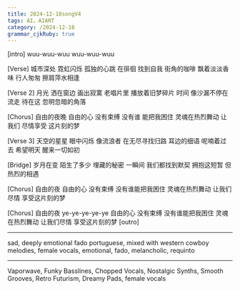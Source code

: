 ```yaml
---
title: 2024-12-18songV4
tags: AI，AIART
category: /2024-12-18
grammar_cjkRuby: true
---
```


[intro]
wuu-wuu-wuu
wuu-wuu-wuu

[Verse]
城市深处
霓虹闪烁
孤独的心跳
在徘徊
找到自我
街角的咖啡
飘着淡淡香味
行人匆匆
擦肩萍水相逢

[Verse 2]
月光
洒在窗边
画出寂寞
老唱片里
播放着旧梦碎片
时间
像沙漏不停在流走
待在这
忽明忽暗的角落

[Chorus]
自由的夜晚
自由的心
没有束缚
没有谁
能把我困住
灵魂在热烈舞动
让我们
尽情享受
这片刻的梦

[Verse 3]
天空的星星
眼中闪烁
像流浪者
在无尽寻找归路
耳边的细语
呢喃着过去
希望明天
醒来一切如初

[Bridge]
岁月在变
陌生了多少
埋藏的秘密
一瞬间
我们都找到默契
拥抱这短暂
但热烈的相遇

[Chorus]
自由的夜
自由的心
没有束缚
没有谁能把我困住
灵魂在热烈舞动
让我们尽情
享受这片刻的梦

[Chorus]
自由的夜
ye-ye-ye-ye-ye
自由的心
没有束缚
没有谁能把我困住
灵魂在热烈舞动
让我们尽情
享受这片刻的梦
[outro]


----------
sad,  deeply emotional fado portuguese,  mixed with western cowboy melodies,  female vocals,  emotional,  fado,  melancholic,  requinto


----------
Vaporwave,  Funky Basslines,  Chopped Vocals,  Nostalgic Synths,  Smooth Grooves,  Retro Futurism,  Dreamy Pads, female vocals